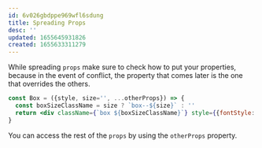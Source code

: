 ```yaml
---
id: 6v026gbdppe969wfl6sdung
title: Spreading Props
desc: ''
updated: 1655645931826
created: 1655633311279
---
```


While spreading `props` make sure to check how to put your properties, because in the event of conflict, the property that comes later is the one that overrides the others.

```jsx
const Box = ({style, size='', ...otherProps}) => {
  const boxSizeClassName = size ? `box--${size}` : ''
  return <div className={`box ${boxSizeClassName}`} style={{fontStyle: 'italic', ...style}} {...otherProps}/>
}
```

You can access the rest of the `props` by using the `otherProps` property.
